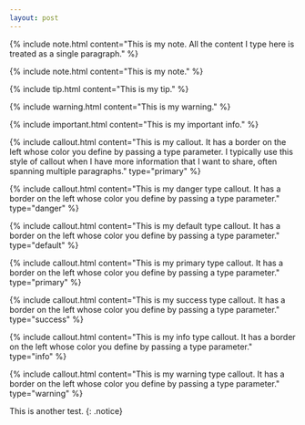 ```yaml
---
layout: post
---
```


{% include note.html content="This is my note. All the content I type here is treated as a single paragraph." %}

{% include note.html content="This is my note." %}

{% include tip.html content="This is my tip." %}

{% include warning.html content="This is my warning." %}

{% include important.html content="This is my important info." %}

{% include callout.html content="This is my callout. It has a border on the left whose color you define by passing a type parameter. I typically use this style of callout when I have more information that I want to share, often spanning multiple paragraphs." type="primary" %}

{% include callout.html content="This is my danger type callout. It has a border on the left whose color you define by passing a type parameter." type="danger" %}

{% include callout.html content="This is my default type callout. It has a border on the left whose color you define by passing a type parameter." type="default" %}

{% include callout.html content="This is my primary type callout. It has a border on the left whose color you define by passing a type parameter." type="primary" %}

{% include callout.html content="This is my success type callout. It has a border on the left whose color you define by passing a type parameter." type="success" %}

{% include callout.html content="This is my info type callout. It has a border on the left whose color you define by passing a type parameter." type="info" %}

{% include callout.html content="This is my warning type callout. It has a border on the left whose color you define by passing a type parameter." type="warning" %}

This is another test. {: .notice}
